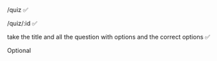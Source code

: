<!-- DASHBOARD -->
/quiz ✅

<!-- Individual Quiz -->
/quiz/:id ✅

<!-- create quiz -->
take the title and all the question with options and the correct options  ✅

<!-- Update Quiz -->
Optional

<!-- Route when user submits the quiz to generate the result and save it in the database -->

